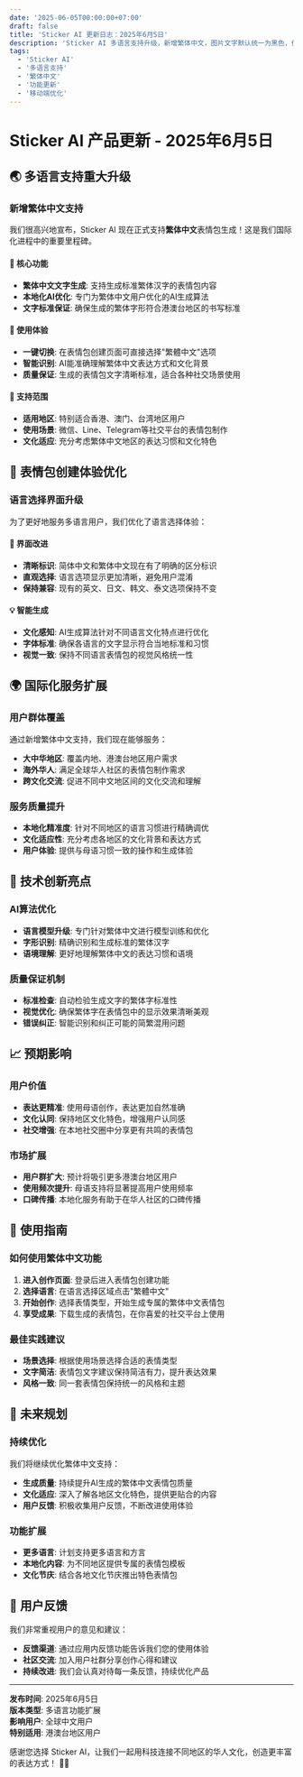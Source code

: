 ```yaml
---
date: '2025-06-05T00:00:00+07:00'
draft: false
title: 'Sticker AI 更新日志：2025年6月5日'
description: 'Sticker AI 多语言支持升级，新增繁体中文，图片文字默认统一为黑色，优化移动端显示体验。'
tags: 
  - 'Sticker AI'
  - '多语言支持'
  - '繁体中文'
  - '功能更新'
  - '移动端优化'
---
```

# Sticker AI 产品更新 - 2025年6月5日

## 🌏 多语言支持重大升级

### 新增繁体中文支持

我们很高兴地宣布，Sticker AI 现在正式支持**繁体中文**表情包生成！这是我们国际化进程中的重要里程碑。

#### 🎯 核心功能
- **繁体中文文字生成**: 支持生成标准繁体汉字的表情包内容
- **本地化AI优化**: 专门为繁体中文用户优化的AI生成算法
- **文字标准保证**: 确保生成的繁体字形符合港澳台地区的书写标准

#### 🌟 使用体验
- **一键切换**: 在表情包创建页面可直接选择"繁體中文"选项
- **智能识别**: AI能准确理解繁体中文表达方式和文化背景
- **质量保证**: 生成的表情包文字清晰标准，适合各种社交场景使用

#### 📱 支持范围
- **适用地区**: 特别适合香港、澳门、台湾地区用户
- **使用场景**: 微信、Line、Telegram等社交平台的表情包制作
- **文化适应**: 充分考虑繁体中文地区的表达习惯和文化特色

## 🎨 表情包创建体验优化

### 语言选择界面升级

为了更好地服务多语言用户，我们优化了语言选择体验：

#### 🔄 界面改进
- **清晰标识**: 简体中文和繁体中文现在有了明确的区分标识
- **直观选择**: 语言选项显示更加清晰，避免用户混淆
- **保持兼容**: 现有的英文、日文、韩文、泰文选项保持不变

#### 💡 智能生成
- **文化感知**: AI生成算法针对不同语言文化特点进行优化
- **字体标准**: 确保各语言的文字显示符合当地标准和习惯
- **视觉一致**: 保持不同语言表情包的视觉风格统一性

## 🌍 国际化服务扩展

### 用户群体覆盖
通过新增繁体中文支持，我们现在能够服务：
- **大中华地区**: 覆盖内地、港澳台地区用户需求
- **海外华人**: 满足全球华人社区的表情包制作需求
- **跨文化交流**: 促进不同中文地区间的文化交流和理解

### 服务质量提升
- **本地化精准度**: 针对不同地区的语言习惯进行精确调优
- **文化适应性**: 充分考虑各地区的文化背景和表达方式
- **用户体验**: 提供与母语习惯一致的操作和生成体验

## 🚀 技术创新亮点

### AI算法优化
- **语言模型升级**: 专门针对繁体中文进行模型训练和优化
- **字形识别**: 精确识别和生成标准的繁体汉字
- **语境理解**: 更好地理解繁体中文的表达习惯和语境

### 质量保证机制
- **标准检查**: 自动检验生成文字的繁体字标准性
- **视觉优化**: 确保繁体字在表情包中的显示效果清晰美观
- **错误纠正**: 智能识别和纠正可能的简繁混用问题

## 📈 预期影响

### 用户价值
- **表达更精准**: 使用母语创作，表达更加自然准确
- **文化认同**: 保持地区文化特色，增强用户认同感
- **社交增强**: 在本地社交圈中分享更有共鸣的表情包

### 市场扩展
- **用户群扩大**: 预计将吸引更多港澳台地区用户
- **使用频次提升**: 母语支持将显著提高用户使用频率
- **口碑传播**: 本地化服务有助于在华人社区的口碑传播

## 🎯 使用指南

### 如何使用繁体中文功能

1. **进入创作页面**: 登录后进入表情包创建功能
2. **选择语言**: 在语言选择区域点击"繁體中文"
3. **开始创作**: 选择表情类型，开始生成专属的繁体中文表情包
4. **享受成果**: 下载生成的表情包，在你喜爱的社交平台上使用

### 最佳实践建议

- **场景选择**: 根据使用场景选择合适的表情类型
- **文字简洁**: 表情包文字建议保持简洁有力，提升表达效果
- **风格一致**: 同一套表情包保持统一的风格和主题

## 🔮 未来规划

### 持续优化
我们将继续优化繁体中文支持：
- **生成质量**: 持续提升AI生成的繁体中文表情包质量
- **文化适应**: 深入了解各地区文化特色，提供更贴合的内容
- **用户反馈**: 积极收集用户反馈，不断改进使用体验

### 功能扩展
- **更多语言**: 计划支持更多语言和方言
- **本地化内容**: 为不同地区提供专属的表情包模板
- **文化节庆**: 结合各地文化节庆推出特色表情包

## 💬 用户反馈

我们非常重视用户的意见和建议：
- **反馈渠道**: 通过应用内反馈功能告诉我们您的使用体验
- **社区交流**: 加入用户社群分享创作心得和建议
- **持续改进**: 我们会认真对待每一条反馈，持续优化产品

---

**发布时间**: 2025年6月5日  
**版本类型**: 多语言功能扩展  
**影响用户**: 全球中文用户  
**特别适用**: 港澳台地区用户

感谢您选择 Sticker AI，让我们一起用科技连接不同地区的华人文化，创造更丰富的表达方式！ 🎨✨ 